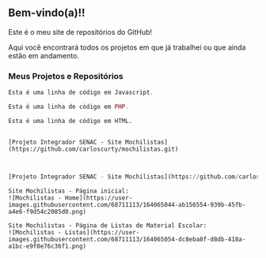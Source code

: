## Bem-vindo(a)!! 

Este é o meu site de repositórios do GitHub!

Aqui você encontrará todos os projetos em que já trabalhei ou que ainda estão em andamento.


### Meus Projetos e Repositórios

~~~javascript
Esta é uma linha de código em Javascript.
~~~

~~~php
Esta é uma linha de código em PHP.
~~~

~~~html
Esta é uma linha de código em HTML.
~~~

~~~HTML/CSS

[Projeto Integrador SENAC - Site Mochilistas](https://github.com/carloscurty/mochilistas.git)
 
~~~

~~~PYTHON

[Projeto Integrador SENAC - Site Mochilistas](https://github.com/carloscurty/Projeto-Integrador-SENAC)
~~~

~~~IMAGENS
Site Mochilistas - Página inicial:
![Mochilistas - Home](https://user-images.githubusercontent.com/68711113/164065044-ab156554-939b-45fb-a4e6-f9d54c2085d0.png)

Site Mochilistas - Página de Listas de Material Escolar:
![Mochilistas - Listas](https://user-images.githubusercontent.com/68711113/164065054-dc8eba8f-d8db-418a-a1bc-e9f0e76c36f1.png)
~~~